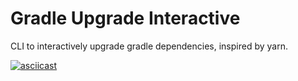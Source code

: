 
# Gradle Upgrade Interactive

CLI to interactively upgrade gradle dependencies, inspired by yarn.

[![asciicast](https://asciinema.org/a/MSr9LppJKjb2gyCW0ozsdFWdb.svg)](https://asciinema.org/a/MSr9LppJKjb2gyCW0ozsdFWdb)
